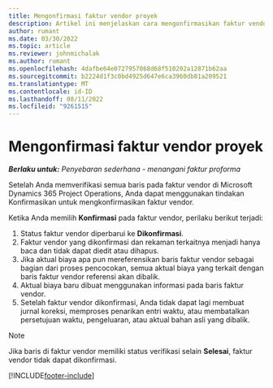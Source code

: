 ```yaml
---
title: Mengonfirmasi faktur vendor proyek
description: Artikel ini menjelaskan cara mengonfirmasikan faktur vendor proyek di Microsoft Dynamics 365 Project Operations dan dampak keuangan dari mengonfirmasikan faktur vendor proyek.
author: rumant
ms.date: 03/30/2022
ms.topic: article
ms.reviewer: johnmichalak
ms.author: rumant
ms.openlocfilehash: 4dafbe64e0727957068d68f510202a12871b62aa
ms.sourcegitcommit: b2224d1f3c0bd4925d647e6ca3960db81a209521
ms.translationtype: MT
ms.contentlocale: id-ID
ms.lasthandoff: 08/11/2022
ms.locfileid: "9261515"
---
```

# <a name="confirm-a-project-vendor-invoice"></a>Mengonfirmasi faktur vendor proyek

_**Berlaku untuk:** Penyebaran sederhana - menangani faktur proforma_

Setelah Anda memverifikasi semua baris pada faktur vendor di Microsoft Dynamics 365 Project Operations, Anda dapat menggunakan tindakan Konfirmasikan untuk mengkonfirmasikan faktur vendor.

Ketika Anda memilih **Konfirmasi** pada faktur vendor, perilaku berikut terjadi:

1. Status faktur vendor diperbarui ke **Dikonfirmasi**.
2. Faktur vendor yang dikonfirmasi dan rekaman terkaitnya menjadi hanya baca dan tidak dapat diedit atau dihapus.
3. Jika aktual biaya apa pun mereferensikan baris faktur vendor sebagai bagian dari proses pencocokan, semua aktual biaya yang terkait dengan baris faktur vendor referensi akan dibalik.
4. Aktual biaya baru dibuat menggunakan informasi pada baris faktur vendor.
5. Setelah faktur vendor dikonfirmasi, Anda tidak dapat lagi membuat jurnal koreksi, memproses penarikan entri waktu, atau membatalkan persetujuan waktu, pengeluaran, atau aktual bahan asli yang dibalik.

> [!NOTE]
> Jika baris di faktur vendor memiliki status verifikasi selain **Selesai**, faktur vendor tidak dapat dikonfirmasi.

[!INCLUDE[footer-include](../../includes/footer-banner.md)]
